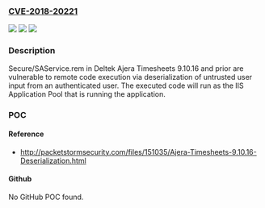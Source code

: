 ### [CVE-2018-20221](https://cve.mitre.org/cgi-bin/cvename.cgi?name=CVE-2018-20221)
![](https://img.shields.io/static/v1?label=Product&message=n%2Fa&color=blue)
![](https://img.shields.io/static/v1?label=Version&message=n%2Fa&color=blue)
![](https://img.shields.io/static/v1?label=Vulnerability&message=n%2Fa&color=brighgreen)

### Description

Secure/SAService.rem in Deltek Ajera Timesheets 9.10.16 and prior are vulnerable to remote code execution via deserialization of untrusted user input from an authenticated user. The executed code will run as the IIS Application Pool that is running the application.

### POC

#### Reference
- http://packetstormsecurity.com/files/151035/Ajera-Timesheets-9.10.16-Deserialization.html

#### Github
No GitHub POC found.

